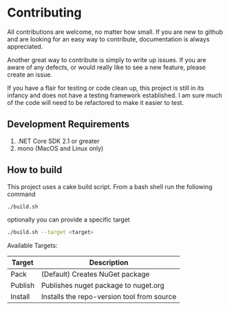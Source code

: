 # Contributing

All contributions are welcome, no matter how small. If you are new to github and are looking
for an easy way to contribute, documentation is always appreciated.

Another great way to contribute is simply to write up issues. If you are aware of any defects,
or would really like to see a new feature, please create an issue.

If you have a flair for testing or code clean up, this project is still in its infancy and
does not have a testing framework established. I am sure much of the code will need to be
refactored to make it easier to test.

## Development Requirements

1. .NET Core SDK 2.1 or greater
2. mono (MacOS and Linux only)

## How to build

This project uses a cake build script. From a bash shell run the following command


```bash
./build.sh
```

optionally you can provide a specific target


```bash
./build.sh --target <target>
```

Available Targets:

| Target    | Description                                |
| --------- | ------------------------------------------ |
| Pack      | (Default) Creates NuGet package            |
| Publish   | Publishes nuget package to nuget.org       |
| Install   | Installs the repo-version tool from source |
